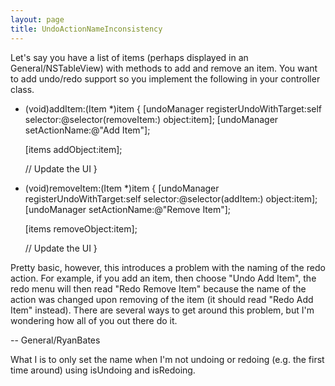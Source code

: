 ```yaml
---
layout: page
title: UndoActionNameInconsistency
---
```


Let's say you have a list of items (perhaps displayed in an General/NSTableView) with methods to add and remove an item. You want to add undo/redo support so you implement the following in your controller class.

    
- (void)addItem:(Item *)item
{
	[undoManager registerUndoWithTarget:self selector:@selector(removeItem:) object:item];
	[undoManager setActionName:@"Add Item"];
	
	[items addObject:item];
	
	// Update the UI
}

- (void)removeItem:(Item *)item
{
	[undoManager registerUndoWithTarget:self selector:@selector(addItem:) object:item];
	[undoManager setActionName:@"Remove Item"];
	
	[items removeObject:item];
	
	// Update the UI
}


Pretty basic, however, this introduces a problem with the naming of the redo action. For example, if you add an item, then choose "Undo Add Item", the redo menu will then read "Redo Remove Item" because the name of the action was changed upon removing of the item (it should read "Redo Add Item" instead). There are several ways to get around this problem, but I'm wondering how all of you out there do it.

-- General/RyanBates

What I is to only set the name when I'm not undoing or redoing (e.g. the first time around) using isUndoing and isRedoing.
